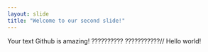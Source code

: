 ```yaml
---
layout: slide
title: "Welcome to our second slide!"
---
```

Your text
Github is amazing!
??????????
???????????//
Hello world!
